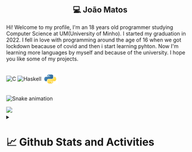 <h2 align="center">💻 João Matos </h2>
<p> Hi! Welcome to my profile, I'm an 18 years old programmer studying Computer Science at UM(University of Minho). I started my graduation in 2022. I fell in love with programming around the age of 16 when we got lockdown beacause of covid and then i start learning pyhton. Now I'm learning more languages by myself and because of the university. I hope you like some of my projects.</p>
<div style="display: inline_block"><br>
  <img align="center" alt="C" height="30" width="40" src="https://cdn.jsdelivr.net/gh/devicons/devicon/icons/c/c-original.svg"">
  <img align="center" alt="Haskell" height="30" width="40" src="https://cdn.jsdelivr.net/gh/devicons/devicon/icons/haskell/haskell-original.svg">
  <img align="center" alt="Rafa-Python" height="30" width="40" src="https://raw.githubusercontent.com/devicons/devicon/master/icons/python/python-original.svg">
</div>

##

![Snake animation](https://github.com/jmatos7/jmatos7/blob/output/github-contribution-grid-snake.svg)

<div>
<a href="https://www.instagram.com/jmatos7/" target="_blank"><img src="https://img.shields.io/badge/Instagram-E4405F?style=for-the-badge&logo=instagram&logoColor=white" target="_blank"></a>
<div/>

<details>
    <summary><h1>📈 Github Stats and Activities</h1></summary>
    <p align="center">
        <img height='195px' src="https://github-readme-stats.vercel.app/api?username=jmatos7&show_icons=true=anuraghazra&show_icons=true&theme=aura" alt="evander stats"/>
        <img height='195px' src="https://github-readme-stats.vercel.app/api/top-langs/?username=jmatos7&layout=compact&theme=aura" alt="evander stats"/>
        <img src="https://github-readme-streak-stats.herokuapp.com/?user={jamtos7}&theme={tokyonight}">
    </p>
</details>
